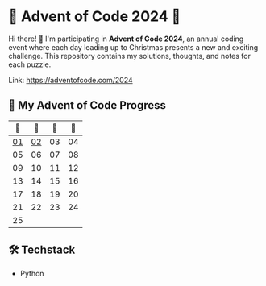 # 🎄 Advent of Code 2024 🎄

Hi there! 👋 I'm participating in **Advent of Code 2024**, an annual coding event where each day leading up to Christmas presents a new and exciting challenge. This repository contains my solutions, thoughts, and notes for each puzzle.

Link: https://adventofcode.com/2024


## 📅 My Advent of Code Progress

| 🎅        | 🎄        | 🎁  | 🦌  |
| --------- | --------- | --- | --- |
| [01](01/) | [02](02/) | 03  | 04  |
| 05        | 06        | 07  | 08  |
| 09        | 10        | 11  | 12  |
| 13        | 14        | 15  | 16  |
| 17        | 18        | 19  | 20  |
| 21        | 22        | 23  | 24  |
| 25        |           |     |     |

## 🛠️ Techstack 
- Python

